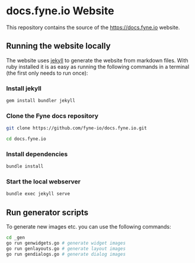# docs.fyne.io Website

This repository contains the source of the https://docs.fyne.io website.

## Running the website locally

The website uses [jekyll](https://jekyllrb.com/) to generate the website from markdown files.
With ruby installed it is as easy as running the following commands in a terminal (the first only needs to run once):

### Install jekyll
```bash
gem install bundler jekyll
```

### Clone the Fyne docs repository
```bash
git clone https://github.com/fyne-io/docs.fyne.io.git
```
```bash
cd docs.fyne.io
```

### Install dependencies
```bash
bundle install
```

### Start the local webserver
```bash
bundle exec jekyll serve
```

## Run generator scripts

To generate new images etc. you can use the following commands:

```bash
cd _gen
go run genwidgets.go # generate widget images
go run genlayouts.go # generate layout images
go run gendialogs.go # generate dialog images
```

